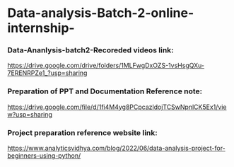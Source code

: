 # Data-analysis-Batch-2-online-internship-


### Data-Ananlysis-batch2-Recoreded videos link:
https://drive.google.com/drive/folders/1MLFwgDxOZS-1vsHsgQXu-7ERENRPZe1_?usp=sharing

### Preparation of PPT and Documentation Reference note:
https://drive.google.com/file/d/1fi4M4yg8PCpcazldojTCSwNpnlCK5Ex1/view?usp=sharing

### Project preparation reference website link:
https://www.analyticsvidhya.com/blog/2022/06/data-analysis-project-for-beginners-using-python/
